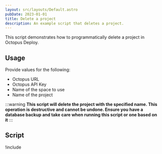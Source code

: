 ```yaml
---
layout: src/layouts/Default.astro
pubDate: 2023-01-01
title: Delete a project
description: An example script that deletes a project.
---
```


This script demonstrates how to programmatically delete a project in Octopus Deploy.

## Usage
Provide values for the following:
- Octopus URL
- Octopus API Key
- Name of the space to use
- Name of the project

:::warning
**This script will delete the project with the specified name. This operation is destructive and cannot be undone. Ensure you have a database backup and take care when running this script or one based on it**
:::

## Script

!include <delete-project-by-name-scripts>
